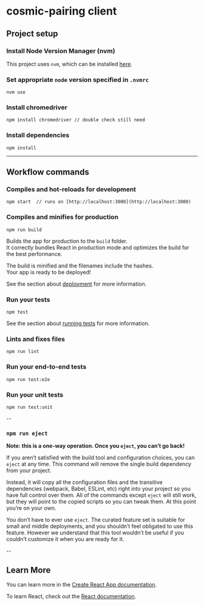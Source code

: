 # cosmic-pairing client

## Project setup

### Install Node Version Manager (nvm)
This project uses `nvm`, which can be installed [here](https://github.com/nvm-sh/nvm).

### Set appropriate `node` version specified in `.nvmrc`
```
nvm use
```

### Install chromedriver
```
npm install chromedriver // double check still need
```

### Install dependencies
```
npm install
```

---

## Workflow commands 

### Compiles and hot-reloads for development
```
npm start  // runs on [http://localhost:3000](http://localhost:3000)
```

### Compiles and minifies for production
```
npm run build
```
Builds the app for production to the `build` folder.\
It correctly bundles React in production mode and optimizes the build for the best performance.

The build is minified and the filenames include the hashes.\
Your app is ready to be deployed!

See the section about [deployment](https://facebook.github.io/create-react-app/docs/deployment) for more information.

### Run your tests
```
npm test
```
See the section about [running tests](https://facebook.github.io/create-react-app/docs/running-tests) for more information.

### Lints and fixes files
```
npm run lint
```

### Run your end-to-end tests
```
npm run test:e2e
```

### Run your unit tests
```
npm run test:unit
```
--

### `npm run eject`

**Note: this is a one-way operation. Once you `eject`, you can’t go back!**

If you aren’t satisfied with the build tool and configuration choices, you can `eject` at any time. This command will remove the single build dependency from your project.

Instead, it will copy all the configuration files and the transitive dependencies (webpack, Babel, ESLint, etc) right into your project so you have full control over them. All of the commands except `eject` will still work, but they will point to the copied scripts so you can tweak them. At this point you’re on your own.

You don’t have to ever use `eject`. The curated feature set is suitable for small and middle deployments, and you shouldn’t feel obligated to use this feature. However we understand that this tool wouldn’t be useful if you couldn’t customize it when you are ready for it.

--

## Learn More

You can learn more in the [Create React App documentation](https://facebook.github.io/create-react-app/docs/getting-started).

To learn React, check out the [React documentation](https://reactjs.org/).

